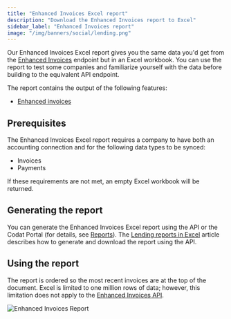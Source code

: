 ```yaml
---
title: "Enhanced Invoices Excel report"
description: "Download the Enhanced Invoices report to Excel"
sidebar_label: "Enhanced Invoices report"
image: "/img/banners/social/lending.png"
---
```


Our Enhanced Invoices Excel report gives you the same data you'd get from the [Enhanced Invoices](/lending/enhanced-invoices/overview) endpoint but in an Excel workbook.  You can use the report to test some companies and familiarize yourself with the data before building to the equivalent API endpoint.

The report contains the output of the following features:

- [Enhanced invoices](/lending/enhanced-invoices/overview)

## Prerequisites

The Enhanced Invoices Excel report requires a company to have both an accounting connection and for the following data types to be synced:

- Invoices
- Payments

If these requirements are not met, an empty Excel workbook will be returned.

## Generating the report

You can generate the Enhanced Invoices Excel report using the API or the Codat Portal (for details, see [Reports](/lending/portal/overview#reports)). The [Lending reports in Excel](/lending/excel/overview) article describes how to generate and download the report using the API.

## Using the report

The report is ordered so the most recent invoices are at the top of the document.  Excel is limited to one million rows of data; however, this limitation does not apply to the [Enhanced Invoices API](/lending-api#/operations/get-enhanced-invoices-report).

![Enhanced Invoices Report](/img/lending/enhanced-invoices-blur.png "Enhanced Invoices Report")
